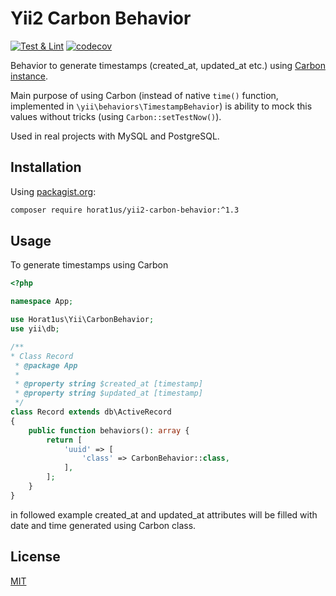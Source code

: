 # Yii2 Carbon Behavior
[![Test & Lint](https://github.com/Horat1us/yii2-carbon-behavior/actions/workflows/php.yml/badge.svg)](https://github.com/Horat1us/yii2-carbon-behavior/actions/workflows/php.yml)
[![codecov](https://codecov.io/gh/Horat1us/yii2-carbon-behavior/branch/master/graph/badge.svg)](https://codecov.io/gh/Horat1us/yii2-carbon-behavior)

Behavior to generate timestamps (created_at, updated_at etc.) using 
[Carbon instance](https://github.com/briannesbitt/Carbon).

Main purpose of using Carbon (instead of native `time()` function, implemented in `\yii\behaviors\TimestampBehavior`)
is ability to mock this values without tricks (using `Carbon::setTestNow()`).

Used in real projects with MySQL and PostgreSQL.

## Installation
Using [packagist.org](https://packagist.org/packages/horat1us/yii2-carbon-behavior):
```bash
composer require horat1us/yii2-carbon-behavior:^1.3
```

## Usage
To generate timestamps using Carbon
```php
<?php

namespace App;

use Horat1us\Yii\CarbonBehavior;
use yii\db;

/**
* Class Record
 * @package App
 * 
 * @property string $created_at [timestamp]
 * @property string $updated_at [timestamp]
 */
class Record extends db\ActiveRecord
{
    public function behaviors(): array {
        return [
            'uuid' => [
                'class' => CarbonBehavior::class,    
            ],    
        ];
    }
}
```
in followed example created_at and updated_at attributes will be filled with date and time generated using Carbon class.

## License
[MIT](./LICENSE)
